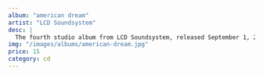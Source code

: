 ```yaml
---
album: "american dream"
artist: "LCD Soundsystem"
desc: |
  The fourth studio album from LCD Soundsystem, released September 1, 2017.
img: "/images/albums/american-dream.jpg"
price: 15
category: cd
---
```

